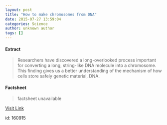 ```yaml
---
layout: post
title: "How to make chromosomes from DNA"
date: 2015-07-27 13:59:04
categories: Science
author: unknown author
tags: []
---
```



#### Extract
>Researchers have discovered a long-overlooked process important for converting a long, string-like DNA molecule into a chromosome. This finding gives us a better understanding of the mechanism of how cells store safely genetic material, DNA.

#### Factsheet
>factsheet unavailable

[Visit Link](http://www.sciencedaily.com/releases/2015/07/150727095904.htm)

id:  160915
